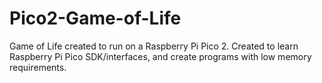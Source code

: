 # Pico2-Game-of-Life
Game of Life created to run on a Raspberry Pi Pico 2. Created to learn Raspberry Pi Pico SDK/interfaces, and create programs with low memory requirements.
